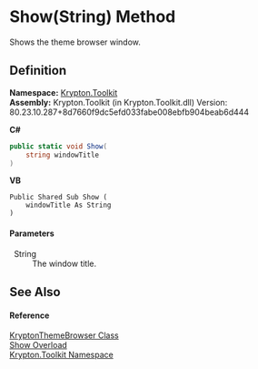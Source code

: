 # Show(String) Method


Shows the theme browser window.



## Definition
**Namespace:** <a href="79d2eac2-21f4-54ff-7552-b20c33c30600.md">Krypton.Toolkit</a>  
**Assembly:** Krypton.Toolkit (in Krypton.Toolkit.dll) Version: 80.23.10.287+8d7660f9dc5efd033fabe008ebfb904beab6d444

**C#**
``` C#
public static void Show(
	string windowTitle
)
```
**VB**
``` VB
Public Shared Sub Show ( 
	windowTitle As String
)
```



#### Parameters
<dl><dt>  String</dt><dd>The window title.</dd></dl>

## See Also


#### Reference
<a href="606d406f-2eec-7746-d526-9a6784266e36.md">KryptonThemeBrowser Class</a>  
<a href="3748b704-1c23-1aae-bab7-05ffd2e1b890.md">Show Overload</a>  
<a href="79d2eac2-21f4-54ff-7552-b20c33c30600.md">Krypton.Toolkit Namespace</a>  
